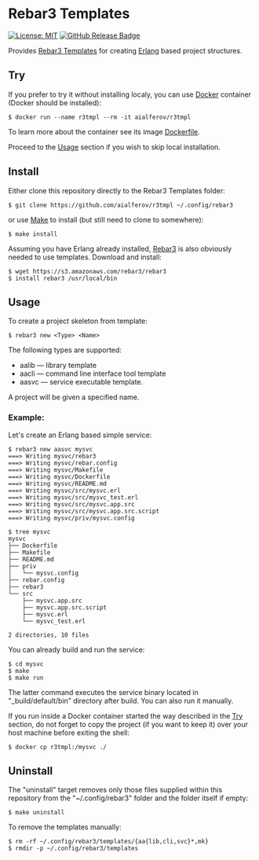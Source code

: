 # Rebar3 Templates

[![License: MIT][MIT Badge]][MIT]
[![GitHub Release Badge]][GitHub Releases]

Provides [Rebar3 Templates] for creating [Erlang] based project structures.

## Try

If you prefer to try it without installing localy, you can use [Docker]
container (Docker should be installed):

```
$ docker run --name r3tmpl --rm -it aialferov/r3tmpl
```

To learn more about the container see its image [Dockerfile].

Proceed to the [Usage] section if you wish to skip local installation.

## Install

Either clone this repository directly to the Rebar3 Templates folder:

```
$ git clone https://github.com/aialferov/r3tmpl ~/.config/rebar3
```

or use [Make] to install (but still need to clone to somewhere):

```
$ make install
```

Assuming you have Erlang already installed, [Rebar3] is also obviously needed to
use templates. Download and install:

```
$ wget https://s3.amazonaws.com/rebar3/rebar3
$ install rebar3 /usr/local/bin
```

## Usage

To create a project skeleton from template:

```
$ rebar3 new <Type> <Name>
```

The following types are supported:

- aalib — library template
- aacli — command line interface tool template
- aasvc — service executable template.

A project will be given a specified name.

### Example:

Let's create an Erlang based simple service:

```
$ rebar3 new aasvc mysvc
===> Writing mysvc/rebar3
===> Writing mysvc/rebar.config
===> Writing mysvc/Makefile
===> Writing mysvc/Dockerfile
===> Writing mysvc/README.md
===> Writing mysvc/src/mysvc.erl
===> Writing mysvc/src/mysvc_test.erl
===> Writing mysvc/src/mysvc.app.src
===> Writing mysvc/src/mysvc.app.src.script
===> Writing mysvc/priv/mysvc.config

$ tree mysvc
mysvc
├── Dockerfile
├── Makefile
├── README.md
├── priv
│   └── mysvc.config
├── rebar.config
├── rebar3
└── src
    ├── mysvc.app.src
    ├── mysvc.app.src.script
    ├── mysvc.erl
    └── mysvc_test.erl

2 directories, 10 files
```

You can already build and run the service:

```
$ cd mysvc
$ make
$ make run
```

The latter command executes the service binary located in "_build/default/bin"
directory after build. You can also run it manually.

If you run inside a Docker container started the way described in the [Try]
section, do not forget to copy the project (if you want to keep it) over your
host machine before exiting the shell:

```
$ docker cp r3tmpl:/mysvc ./
```

## Uninstall

The "uninstall" target removes only those files supplied within this repository
from the "~/.config/rebar3" folder and the folder itself if empty:

```
$ make uninstall
```

To remove the templates manually:

```
$ rm -rf ~/.config/rebar3/templates/{aa{lib,cli,svc}*,mk}
$ rmdir -p ~/.config/rebar3/templates
```

<!-- Links -->
[MIT]: https://opensource.org/licenses/MIT
[GitHub Releases]: https://github.com/aialferov/r3tmpl/releases
[Make]: https://www.gnu.org/software/make
[Docker]: https://docs.docker.com
[Erlang]: http://erlang.org
[Rebar3]: https://www.rebar3.org
[Rebar3 Templates]: https://www.rebar3.org/docs/using-templates
[Dockerfile]: Dockerfile

[Try]: #try
[Usage]: #usage

<!-- Badges -->
[MIT Badge]: https://img.shields.io/badge/License-MIT-yellow.svg?style=flat-square
[GitHub Release Badge]: https://img.shields.io/github/release/aialferov/r3tmpl/all.svg?style=flat-square
